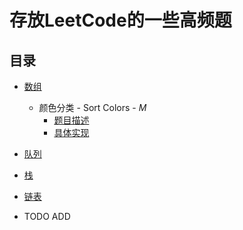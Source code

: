 # 存放LeetCode的一些高频题

## 目录

- [数组](./array)
  - 颜色分类 - Sort Colors - *M*
    - [题目描述](https://leetcode-cn.com/problems/sort-colors/)
    - [具体实现](./array/sort-colors.js)

- [队列](./queue)
- [栈](./stack)
- [链表](./linked)

- TODO ADD
